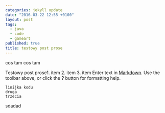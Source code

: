 ```yaml
---
categories: jekyll update
date: "2016-03-22 12:55 +0100"
layout: post
tags: 
  - java
  - code
  - gameart
published: true
title: testowy post prose
---
```



cos tam cos tam

Testowy post prose1. item
2. item
3. item
Enter text in [Markdown](http://daringfireball.net/projects/markdown/). Use the toolbar above, or click the **?** button for formatting help.

	linijka kodu
    druga
    trzecia

sdadad
